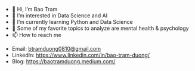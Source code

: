 - 👋 Hi, I’m Bao Tram
- 👀 I’m interested in Data Science and AI
- 🌱 I’m currently learning Python and Data Science
- 💞️ Some of my favorite topics to analyze are mental health & psychology
- 📫 How to reach me 
* Email: btramduong0810@gmail.com
* LinkedIn: https://www.linkedin.com/in/bao-tram-duong/
* Blog: https://baotramduong.medium.com/

<!---
baotramduong/baotramduong is a ✨ special ✨ repository because its `README.md` (this file) appears on your GitHub profile.
You can click the Preview link to take a look at your changes.
--->
